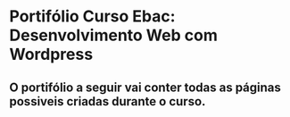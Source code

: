 # Portifólio Curso Ebac: Desenvolvimento Web com Wordpress
## O portifólio a seguir vai conter todas as páginas possiveis criadas durante o curso.
